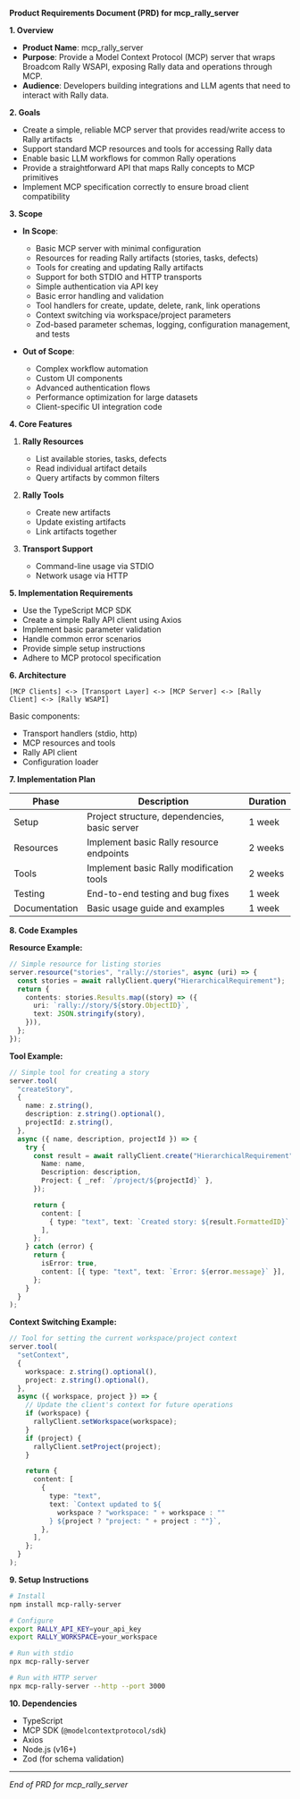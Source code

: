 **Product Requirements Document (PRD) for mcp_rally_server**

**1. Overview**

- **Product Name**: mcp_rally_server
- **Purpose**: Provide a Model Context Protocol (MCP) server that wraps Broadcom Rally WSAPI, exposing Rally data and operations through MCP.
- **Audience**: Developers building integrations and LLM agents that need to interact with Rally data.

**2. Goals**

- Create a simple, reliable MCP server that provides read/write access to Rally artifacts
- Support standard MCP resources and tools for accessing Rally data
- Enable basic LLM workflows for common Rally operations
- Provide a straightforward API that maps Rally concepts to MCP primitives
- Implement MCP specification correctly to ensure broad client compatibility

**3. Scope**

- **In Scope**:

  - Basic MCP server with minimal configuration
  - Resources for reading Rally artifacts (stories, tasks, defects)
  - Tools for creating and updating Rally artifacts
  - Support for both STDIO and HTTP transports
  - Simple authentication via API key
  - Basic error handling and validation
  - Tool handlers for create, update, delete, rank, link operations
  - Context switching via workspace/project parameters
  - Zod-based parameter schemas, logging, configuration management, and tests

- **Out of Scope**:
  - Complex workflow automation
  - Custom UI components
  - Advanced authentication flows
  - Performance optimization for large datasets
  - Client-specific UI integration code

**4. Core Features**

1. **Rally Resources**

   - List available stories, tasks, defects
   - Read individual artifact details
   - Query artifacts by common filters

2. **Rally Tools**

   - Create new artifacts
   - Update existing artifacts
   - Link artifacts together

3. **Transport Support**
   - Command-line usage via STDIO
   - Network usage via HTTP

**5. Implementation Requirements**

- Use the TypeScript MCP SDK
- Create a simple Rally API client using Axios
- Implement basic parameter validation
- Handle common error scenarios
- Provide simple setup instructions
- Adhere to MCP protocol specification

**6. Architecture**

```
[MCP Clients] <-> [Transport Layer] <-> [MCP Server] <-> [Rally Client] <-> [Rally WSAPI]
```

Basic components:

- Transport handlers (stdio, http)
- MCP resources and tools
- Rally API client
- Configuration loader

**7. Implementation Plan**

| Phase         | Description                                   | Duration |
| ------------- | --------------------------------------------- | -------- |
| Setup         | Project structure, dependencies, basic server | 1 week   |
| Resources     | Implement basic Rally resource endpoints      | 2 weeks  |
| Tools         | Implement basic Rally modification tools      | 2 weeks  |
| Testing       | End-to-end testing and bug fixes              | 1 week   |
| Documentation | Basic usage guide and examples                | 1 week   |

**8. Code Examples**

**Resource Example:**

```ts
// Simple resource for listing stories
server.resource("stories", "rally://stories", async (uri) => {
  const stories = await rallyClient.query("HierarchicalRequirement");
  return {
    contents: stories.Results.map((story) => ({
      uri: `rally://story/${story.ObjectID}`,
      text: JSON.stringify(story),
    })),
  };
});
```

**Tool Example:**

```ts
// Simple tool for creating a story
server.tool(
  "createStory",
  {
    name: z.string(),
    description: z.string().optional(),
    projectId: z.string(),
  },
  async ({ name, description, projectId }) => {
    try {
      const result = await rallyClient.create("HierarchicalRequirement", {
        Name: name,
        Description: description,
        Project: { _ref: `/project/${projectId}` },
      });

      return {
        content: [
          { type: "text", text: `Created story: ${result.FormattedID}` },
        ],
      };
    } catch (error) {
      return {
        isError: true,
        content: [{ type: "text", text: `Error: ${error.message}` }],
      };
    }
  }
);
```

**Context Switching Example:**

```ts
// Tool for setting the current workspace/project context
server.tool(
  "setContext",
  {
    workspace: z.string().optional(),
    project: z.string().optional(),
  },
  async ({ workspace, project }) => {
    // Update the client's context for future operations
    if (workspace) {
      rallyClient.setWorkspace(workspace);
    }
    if (project) {
      rallyClient.setProject(project);
    }

    return {
      content: [
        {
          type: "text",
          text: `Context updated to ${
            workspace ? "workspace: " + workspace : ""
          } ${project ? "project: " + project : ""}`,
        },
      ],
    };
  }
);
```

**9. Setup Instructions**

```bash
# Install
npm install mcp-rally-server

# Configure
export RALLY_API_KEY=your_api_key
export RALLY_WORKSPACE=your_workspace

# Run with stdio
npx mcp-rally-server

# Run with HTTP server
npx mcp-rally-server --http --port 3000
```

**10. Dependencies**

- TypeScript
- MCP SDK (`@modelcontextprotocol/sdk`)
- Axios
- Node.js (v16+)
- Zod (for schema validation)

---

_End of PRD for mcp_rally_server_
